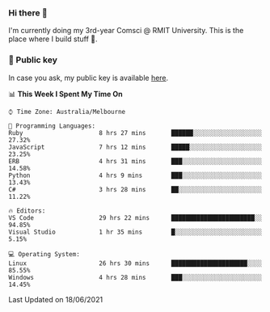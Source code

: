 ### Hi there 👋

I'm currently doing my 3rd-year Comsci @ RMIT University. This is the place where I build stuff 👀. 

### 🔑 Public key

In case you ask, my public key is available [here](https://public.auspham.dev/).

<!--START_SECTION:waka-->
📊 **This Week I Spent My Time On** 

```text
⌚︎ Time Zone: Australia/Melbourne

💬 Programming Languages: 
Ruby                     8 hrs 27 mins       ██████░░░░░░░░░░░░░░░░░░░   27.32% 
JavaScript               7 hrs 12 mins       █████░░░░░░░░░░░░░░░░░░░░   23.25% 
ERB                      4 hrs 31 mins       ███░░░░░░░░░░░░░░░░░░░░░░   14.58% 
Python                   4 hrs 9 mins        ███░░░░░░░░░░░░░░░░░░░░░░   13.43% 
C#                       3 hrs 28 mins       ██░░░░░░░░░░░░░░░░░░░░░░░   11.22%

🔥 Editors: 
VS Code                  29 hrs 22 mins      ███████████████████████░░   94.85% 
Visual Studio            1 hr 35 mins        █░░░░░░░░░░░░░░░░░░░░░░░░   5.15%

💻 Operating System: 
Linux                    26 hrs 30 mins      █████████████████████░░░░   85.55% 
Windows                  4 hrs 28 mins       ███░░░░░░░░░░░░░░░░░░░░░░   14.45%

```


 Last Updated on 18/06/2021
<!--END_SECTION:waka-->

<!--
**rockmanvnx6/rockmanvnx6** is a ✨ _special_ ✨ repository because its `README.md` (this file) appears on your GitHub profile.

Here are some ideas to get you started:

- 🔭 I’m currently working on ...
- 🌱 I’m currently learning ...
- 👯 I’m looking to collaborate on ...
- 🤔 I’m looking for help with ...
- 💬 Ask me about ...
- 📫 How to reach me: ...
- 😄 Pronouns: ...
- ⚡ Fun fact: ...
-->
